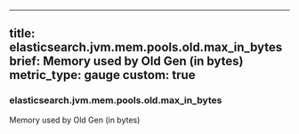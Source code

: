 
---
title: elasticsearch.jvm.mem.pools.old.max_in_bytes
brief: Memory used by Old Gen (in bytes)
metric_type: gauge
custom: true
---
### elasticsearch.jvm.mem.pools.old.max_in_bytes

Memory used by Old Gen (in bytes)
